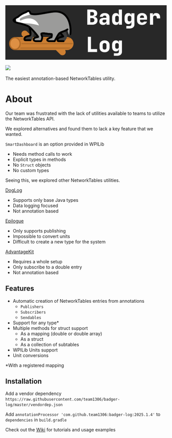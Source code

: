 <img src="badgerlog-logo-banner.png" alt="Badgerlog Logo">

[![](https://jitpack.io/v/team1306/badger-log.svg)](https://jitpack.io/#team1306/badger-log)

The easiest annotation-based NetworkTables utility.

# About

Our team was frustrated with the lack of utilities available to teams to utilize the NetworkTables API.

We explored alternatives and found them to lack a key feature that we wanted.

`SmartDashboard` is an option provided in WPILib

* Needs method calls to work
* Explicit types in methods
* No `Struct` objects
* No custom types

Seeing this, we explored other NetworkTables utilities.

[DogLog](https://github.com/jonahsnider/doglog)

* Supports only base Java types
* Data logging focused
* Not annotation based

[Epilogue](https://docs.wpilib.org/en/stable/docs/software/telemetry/robot-telemetry-with-annotations.html)

* Only supports publishing
* Impossible to convert units
* Difficult to create a new type for the system

[AdvantageKit](https://github.com/Mechanical-Advantage/AdvantageKit)

* Requires a whole setup
* Only subscribe to a double entry
* Not annotation based

## Features

* Automatic creation of NetworkTables entries from annotations
  * `Publishers`
  * `Subscribers`
  * `Sendables`
* Support for any type*
* Multiple methods for struct support
  * As a mapping (double or double array)
  * As a struct
  * As a collection of subtables
* WPILib Units support
* Unit conversions

*With a registered mapping

## Installation

Add a vendor dependency
` https://raw.githubusercontent.com/team1306/badger-log/master/vendordep.json `

Add `annotationProcessor 'com.github.team1306:badger-log:2025.1.4'` to `dependencies` in `build.gradle`

Check out the [Wiki](https://github.com/team1306/badger-log/wiki) for tutorials and usage examples 
